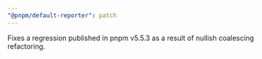 ```yaml
---
"@pnpm/default-reporter": patch
---
```


Fixes a regression published in pnpm v5.5.3 as a result of nullish coalescing refactoring.
